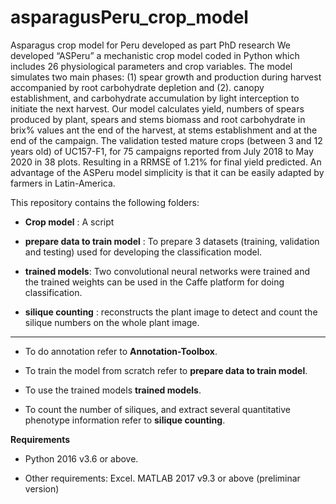 # asparagusPeru_crop_model
Asparagus crop model for Peru developed as part PhD research
We developed “ASPeru” a mechanistic crop model coded in Python which includes 26 physiological parameters and crop variables.  The model simulates two main phases: (1) spear growth and production during harvest accompanied by root carbohydrate depletion and (2). canopy establishment, and carbohydrate accumulation by light interception to initiate the next harvest. Our model calculates yield, numbers of spears produced by plant, spears and stems biomass and root carbohydrate in brix% values ant the end of the harvest, at stems establishment and at the end of the campaign. The validation tested mature crops (between 3 and 12 years old) of UC157-F1, for 75 campaigns reported from July 2018 to May 2020 in 38 plots. Resulting in a RRMSE of 1.21% for final yield predicted. An advantage of the ASPeru model simplicity is that it can be easily adapted by farmers in Latin-America.

This repository contains the following folders:
- **Crop model** : A script 

- **prepare data to train model** : To prepare 3 datasets (training, validation and testing) used for developing the classification model.

- **trained models**: Two convolutional neural networks were trained and the trained weights can be used in the Caffe platform for doing classification.

- **silique counting** : reconstructs the plant image to detect and count the silique numbers on the whole plant image.

-------------------------------------------------------------------------------------------------
- To do annotation refer to **Annotation-Toolbox**.

- To train  the model from scratch refer to **prepare data to train model**.

- To use the trained models  **trained models**.

- To count the number of siliques, and extract several quantitative phenotype information refer to **silique counting**.

**Requirements**
- Python  2016 v3.6 or above.

- Other requirements: Excel. MATLAB 2017 v9.3 or above (preliminar version)

